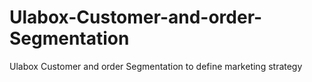 # Ulabox-Customer-and-order-Segmentation
Ulabox Customer and order Segmentation to define marketing strategy 
